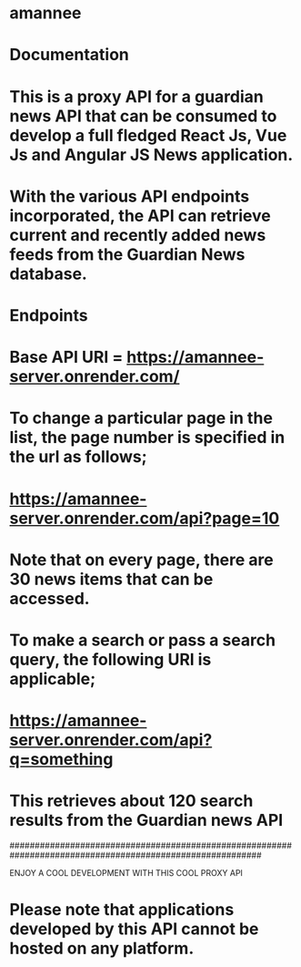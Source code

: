 # amannee

# Documentation

# This is a proxy API for a guardian news API that can be consumed to develop a full fledged React Js, Vue Js and Angular JS News application.
# With the various API endpoints incorporated, the API can retrieve current and recently added news feeds from the Guardian News database.

# Endpoints

# Base API URl = https://amannee-server.onrender.com/

# To change a particular page in the list, the page number is specified in the url as follows;
# https://amannee-server.onrender.com/api?page=10
# Note that on every page, there are 30 news items that can be accessed.

# To make a search or pass a search query, the following URl is applicable;
# https://amannee-server.onrender.com/api?q=something
# This retrieves about 120 search results from the Guardian news API

##########################################################################################################

ENJOY A COOL DEVELOPMENT WITH THIS COOL PROXY API

# Please note that applications developed by this API cannot be hosted on any platform.
